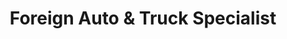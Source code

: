 ---
title: "Foreign Auto & Truck Specialist"
url: /black-diamond/foreign-auto-and-truck-specialist/
shop: car repair
---